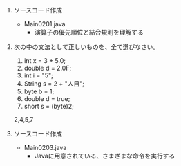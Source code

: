 1. ソースコード作成　
    - Main0201.java
        - 演算子の優先順位と結合規則を理解する

2. 次の中の文法として正しいものを、全て選びなさい。
    1. int x = 3 + 5.0;
    2. double d = 2.0F;
    3. int i = "5";
    4. String s = 2 + "人目";
    5. byte b = 1;
    6. double d = true;
    7. short s = (byte)2;
    
    2,4,5,7


3. ソースコード作成　
    - Main0203.java
        - Javaに用意されている、さまざまな命令を実行する

